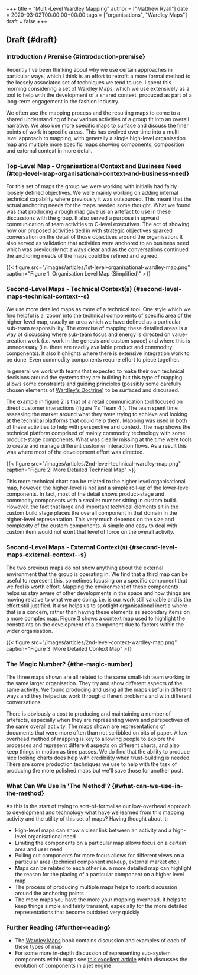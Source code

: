 +++
title = "Multi-Level Wardley Mapping"
author = ["Matthew Ryall"]
date = 2020-03-02T00:00:00+00:00
tags = ["organisations", "Wardley Maps"]
draft = false
+++

## Draft {#draft}


### Introduction / Premise {#introduction-premise}

Recently I've been thinking about why we use certain approaches in
particular ways, which I think is an effort to retrofit a more formal
method to the loosely associated set of techniques we tend to use. I spent
this morning considering a set of Wardley Maps, which we use extensively
as a tool to help with the development of a shared context, produced as
part of a long-term engagement in the fashion industry.

We often use the mapping process and the resulting maps to come to a
shared understanding of how various activities of a group fit into an
overall narrative. We also use more specific maps to surface and discuss
the finer points of work in specific areas. This has evolved over time
into a multi-level approach to mapping, with generally a single high-level
organisation map and multiple more specific maps showing components,
composition and external context in more detail.


### Top-Level Map - Organisational Context and Business Need {#top-level-map-organisational-context-and-business-need}

For this set of maps the group we were working with initially had fairly
loosely defined objectives. We were mainly working on adding internal
technical capability where previously it was outsourced. This meant that
the actual anchoring needs for the maps needed some thought. What we found
was that producing a rough map gave us an artefact to use in these
discussions with the group. It also served a purpose in upward
communication of team activities to C-level executives. The act of showing
how our proposed activities tied in with strategic objectives sparked
conversation on the detail of those objectives around the organisation. It
also served as validation that activities were anchored to an business
need which was previously not always clear and as the conversations
continued the anchoring needs of the maps could be refined and agreed.

{{< figure src="/images/articles/1st-level-organisational-wardley-map.png" caption="Figure 1: Organisation Level Map (Simplified)" >}}


### Second-Level Maps - Technical Context(s) {#second-level-maps-technical-context--s}

We use more detailed maps as more of a technical tool. One style which we
find helpful is a 'zoom' into the technical components of specific area of
the higher-level map, usually an area which we have defined as a
particular sub-team responsibility. The exercise of mapping these detailed
areas is a way of discussing where sub-team focus and energy is directed
on value-creation work (i.e. work in the genesis and custom space) and
where this is unnecessary (i.e. there are readily available product and
commodity components). It also highlights where there is extensive
integration work to be done. Even commodity components require effort to
piece together.

In general we work with teams that expected to make their own technical
decisions around the systems they are building but this type of mapping
allows some constraints and guiding principles (possibly some carefully
chosen elements of [Wardley's Doctrine](https://blog.gardeviance.org/2016/05/wardleys-doctrine.html)) to be surfaced and discussed.

The example in figure 2 is that of a retail communication tool focused on
direct customer interactions (figure 1's 'Team 4'). The team spent time
assessing the market around what they were trying to achieve and looking
at the technical platforms that could help them. Mapping was used in both
of these activities to help with perspective and context. The map shows
the technical platform comprised of mainly commodity technology with some
product-stage components. What was clearly missing at the time were tools
to create and manage different customer interaction flows. As a result
this was where most of the development effort was directed.

{{< figure src="/images/articles/2nd-level-technical-wardley-map.png" caption="Figure 2: More Detailed Technical Map" >}}

This more technical chart can be related to the higher level
organisational map, however, the higher-level is not just a simple roll-up
of the lower-level components. In fact, most of the detail shows
product-stage and commodity components with a smaller number sitting in
custom build. However, the fact that large and important technical
elements sit in the custom build stage places the overall component in
that domain in the higher-level representation. This very much depends on
the size and complexity of the custom components. A simple and easy to
deal with custom item would not exert that level of force on the overall
activity.


### Second-Level Maps - External Context(s) {#second-level-maps-external-context--s}

The two previous maps do not show anything about the external environment
that the group is operating in. We find that a third map can be useful to
represent this, sometimes focusing on a specific component that we feel
is worth effort. Mapping the environment of these components helps us
stay aware of other developments in the space and how things are moving
relative to what we are doing. i.e. is our work still valuable and is
the effort still justified. It also helps us to spotlight organisational
inertia where that is a concern, rather than having these elements as
secondary items on a more complex map. Figure 3 shows a context map used
to highlight the constraints on the development of a component due to
factors within the wider organisation.

{{< figure src="/images/articles/2nd-level-context-wardley-map.png" caption="Figure 3: More Detailed Context Map" >}}


### The Magic Number? {#the-magic-number}

The three maps shown are all related to the same small-ish team working in
the same larger organisation. They try and show different aspects of the
same activity. We found producing and using all the maps useful in
different ways and they helped us work through different problems and with
different conversations.

There is obviously a cost to producing and maintaining a number of
artefacts, especially when they are representing views and perspectives of
the same overall activity. The maps shown are representations of documents
that were more often than not scribbled on bits of paper. A low-overhead
method of mapping is key to allowing people to explore the processes and
represent different aspects on different charts, and also keep things in
motion as time passes. We do find that the ability to produce nice looking
charts does help with credibility when trust-building is needed. There
are some production techniques we use to help with the task of producing
the more polished maps but we'll save those for another post.


### What Can We Use In 'The Method'? {#what-can-we-use-in-the-method}

As this is the start of trying to sort-of-formalise our low-overhead
approach to development and technology what have we learned from this
mapping activity and the utility of this set of maps? Having thought about
it:

-   High-level maps can show a clear link between an activity and a
    high-level organisational need
-   Limiting the components on a particular map allows focus on a certain
    area and user need
-   Pulling out components for more focus allows for different views on a
    particular area (technical component makeup, external market etc.)
-   Maps can be related to each other i.e. a more detailed map can highlight
    the reason for the placing of a particular component on a higher level
    map
-   The process of producing multiple maps helps to spark discussion around
    the anchoring points
-   The more maps you have the more your mapping overhead. It helps to keep
    things simple and fairly transient, especially for the more detailed
    representations that become outdated very quickly


### Further Reading {#further-reading}

-   The [Wardley Maps](https://medium.com/wardleymaps) book contains discussion and examples of each of these
    types of map
-   For some more in-depth discussion of representing sub-system components
    within maps see [this excellent article](https://latticecut.github.io/wardleymaps/2020/01/05/structural-deepening.html) which discusses the evolution of
    components in a jet engine
